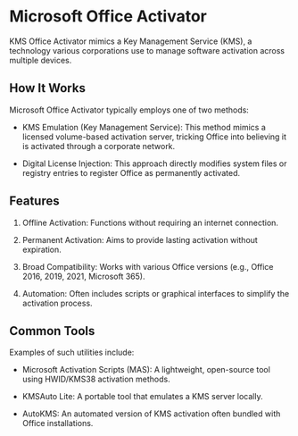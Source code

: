# Microsoft Office Activator 
KMS Office Activator mimics a Key Management Service (KMS), a technology various corporations use to manage software activation across multiple devices.

## How It Works
Microsoft Office Activator typically employs one of two methods:

- KMS Emulation (Key Management Service): This method mimics a licensed volume-based activation server, tricking Office into believing it is activated through a corporate network.

- Digital License Injection: This approach directly modifies system files or registry entries to register Office as permanently activated.

## Features
1. Offline Activation: Functions without requiring an internet connection.

2. Permanent Activation: Aims to provide lasting activation without expiration.

3. Broad Compatibility: Works with various Office versions (e.g., Office 2016, 2019, 2021, Microsoft 365).

4. Automation: Often includes scripts or graphical interfaces to simplify the activation process.

## Common Tools
Examples of such utilities include:

- Microsoft Activation Scripts (MAS): A lightweight, open-source tool using HWID/KMS38 activation methods.

- KMSAuto Lite: A portable tool that emulates a KMS server locally.

- AutoKMS: An automated version of KMS activation often bundled with Office installations.
